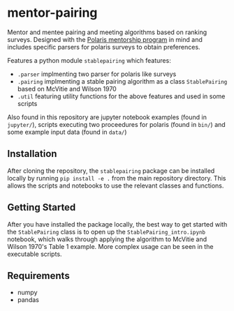 # mentor-pairing

Mentor and mentee pairing and meeting algorithms based on ranking surveys. Designed with the [Polaris mentorship program](https://u.osu.edu/polaris/) in mind and includes specific parsers for polaris surveys to obtain preferences.

Features a python module `stablepairing` which features:
 * `.parser` implmenting two parser for polaris like surveys
 * `.pairing` implmenting a stable pairing algorithm as a class `StablePairing` based on McVitie and Wilson 1970
 * `.util` featuring utility functions for the above features and used in some scripts

Also found in this repository are jupyter notebook examples (found in `jupyter/`), scripts executing two proceedures for polaris (found in `bin/`) and some example input data (found in `data/`)

## Installation

After cloning the repository, the `stablepairing` package can be installed locally by running `pip install -e .` from the main repository directory. This allows the scripts and notebooks to use the relevant classes and functions.

## Getting Started

After you have installed the package locally, the best way to get started with the `StablePairing` class is to open up the `StablePairing_intro.ipynb` notebook, which walks through applying the algorithm to McVitie and Wilson 1970's Table 1 example. More complex usage can be seen in the executable scripts.

## Requirements
* numpy
* pandas
